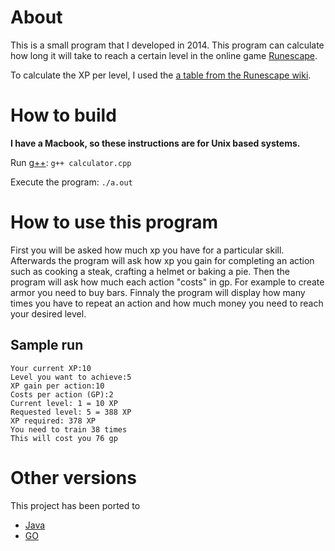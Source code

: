 # About

This is a small program that I developed in 2014. This program can calculate how long it will take to reach a certain level in the online game [Runescape](http://www.runescape.com/community).

To calculate the XP per level, I used the [a table from the Runescape wiki](http://runescape.wikia.com/wiki/Experience/Table).

# How to build
**I have a Macbook, so these instructions are for Unix based systems.**

Run [g++](https://gcc.gnu.org/):
`g++ calculator.cpp`

Execute the program:
`./a.out`

# How to use this program

First you will be asked how much xp you have for a particular skill. Afterwards the program will ask how xp you gain for completing an action such as cooking a steak, crafting a helmet or baking a pie. Then the program will ask how much each action "costs" in gp. For example to create armor you need to buy bars. Finnaly the program will display how many times you have to repeat an action and how much money you need to reach your desired level.

## Sample run

```
Your current XP:10
Level you want to achieve:5
XP gain per action:10
Costs per action (GP):2
Current level: 1 = 10 XP
Requested level: 5 = 388 XP
XP required: 378 XP
You need to train 38 times
This will cost you 76 gp
```

# Other versions

This project has been ported to
* [Java](https://github.com/stevenbraham/runescape-xp-calculator-java)
* [GO](https://github.com/stevenbraham/runescape-xp-calculator-go)
